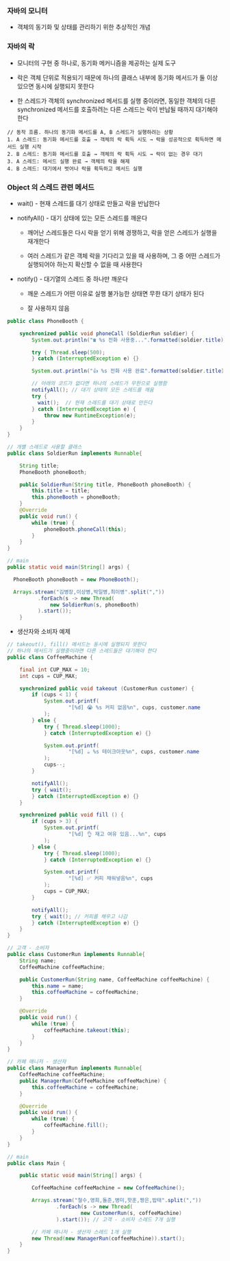 ### 자바의 모니터

* 객체의 동기화 및 상태를 관리하기 위한 추상적인 개념 

### 자바의 락

* 모니터의 구현 중 하나로, 동기화 메커니즘을 제공하는 실제 도구

* 락은 객체 단위로 적용되기 때문에 하나의 클래스 내부에 동기화 메서드가 둘 이상 있으면 동시에 실행되지 못한다

* 한 스레드가 객체의 synchronized 메서드를 실행 중이라면, 동일한 객체의 다른 synchronized 메서드를 호출하려는 다른 스레드는 락이 반납될 때까지 대기해야 한다

```
// 동작 흐름. 하나의 동기화 메서드를 A, B 스레드가 실행하려는 상황
1. A 스레드: 동기화 메서드를 호출 → 객체의 락 획득 시도 → 락을 성공적으로 획득하면 메서드 실행 시작
2. B 스레드: 동기화 메서드를 호출 → 객체의 락 획득 시도 → 락이 없는 경우 대기
3. A 스레드: 메서드 실행 완료 → 객체의 락을 해제
4. B 스레드: 대기에서 벗어나 락을 획득하고 메서드 실행
```

### Object 의 스레드 관련 메서드

* wait() - 현재 스레드를 대기 상태로 만들고 락을 반납한다

* notifyAll() - 대기 상태에 있는 모든 스레드를 깨운다

  - 깨어난 스레드들은 다시 락을 얻기 위해 경쟁하고, 락을 얻은 스레드가 실행을 재개한다
 
  - 여러 스레드가 같은 객체 락을 기다리고 있을 때 사용하며, 그 중 어떤 스레드가 실행되어야 하는지 확신할 수 없을 때 사용한다
 
* notify() - 대기열의 스레드 중 하나만 깨운다

  - 깨운 스레드가 어떤 이유로 실행 불가능한 상태면 무한 대기 상태가 된다
 
  - 잘 사용하지 않음

```java
public class PhoneBooth {

    synchronized public void phoneCall (SoldierRun soldier) {
        System.out.println("☎️ %s 전화 사용중...".formatted(soldier.title));

        try { Thread.sleep(500);
        } catch (InterruptedException e) {}

        System.out.println("👍 %s 전화 사용 완료".formatted(soldier.title));

        // 아래의 코드가 없다면 하나의 스레드가 무한으로 실행함
        notifyAll(); // 대기 상태의 모든 스레드를 깨움
        try {
          wait();  // 현재 스레드를 대기 상태로 만든다
        } catch (InterruptedException e) {
            throw new RuntimeException(e);
        }
    }
}
```
```java
// 개별 스레드로 사용할 클래스
public class SoldierRun implements Runnable{

    String title;
    PhoneBooth phoneBooth;

    public SoldierRun(String title, PhoneBooth phoneBooth) {
        this.title = title;
        this.phoneBooth = phoneBooth;
    }
    @Override
    public void run() {
        while (true) {
            phoneBooth.phoneCall(this);
        }
    }
}
```
```java
// main
public static void main(String[] args) {

  PhoneBooth phoneBooth = new PhoneBooth();

  Arrays.stream("김병장,이상병,박일병,최이병".split(","))
          .forEach(s -> new Thread(
              new SoldierRun(s, phoneBooth)
          ).start());
    }
```

* 생산자와 소비자 예제

```java
// takeout(), fill() 메서드는 동시에 실행되지 못한다
// 하나의 메서드가 실행중이라면 다른 스레드들은 대기해야 한다 
public class CoffeeMachine {

    final int CUP_MAX = 10;
    int cups = CUP_MAX;

    synchronized public void takeout (CustomerRun customer) {
        if (cups < 1) {
            System.out.printf(
                    "[%d] 😭 %s 커피 없음%n", cups, customer.name
            );
        } else {
            try { Thread.sleep(1000);
            } catch (InterruptedException e) {}

            System.out.printf(
                    "[%d] ☕️ %s 테이크아웃%n", cups, customer.name
            );
            cups--;
        }

        notifyAll();
        try { wait();
        } catch (InterruptedException e) {}
    }

    synchronized public void fill () {
        if (cups > 3) {
            System.out.printf(
                    "[%d] 👌 재고 여유 있음...%n", cups
            );
        } else {
            try { Thread.sleep(1000);
            } catch (InterruptedException e) {}

            System.out.printf(
                    "[%d] ✅ 커피 채워넣음%n", cups
            );
            cups = CUP_MAX;
        }

        notifyAll();
        try { wait(); // 커피를 채우고 나감
        } catch (InterruptedException e) {}
    }
}
```
```java
// 고객 - 소비자
public class CustomerRun implements Runnable{
    String name;
    CoffeeMachine coffeeMachine;

    public CustomerRun(String name, CoffeeMachine coffeeMachine) {
        this.name = name;
        this.coffeeMachine = coffeeMachine;
    }

    @Override
    public void run() {
        while (true) {
            coffeeMachine.takeout(this);
        }
    }
}
```
```java
// 카페 매니저 - 생산자
public class ManagerRun implements Runnable{
    CoffeeMachine coffeeMachine;
    public ManagerRun(CoffeeMachine coffeeMachine) {
        this.coffeeMachine = coffeeMachine;
    }

    @Override
    public void run() {
        while (true) {
            coffeeMachine.fill();
        }
    }
}
```
```java
// main
public class Main {

    public static void main(String[] args) {

        CoffeeMachine coffeeMachine = new CoffeeMachine();

        Arrays.stream("철수,영희,돌준,병미,핫훈,짱은,밥태".split(","))
                .forEach(s -> new Thread(
                        new CustomerRun(s, coffeeMachine)
                ).start()); // 고객 - 소비자 스레드 7개 실행

        // 카페 매니저 - 생산자 스레드 1개 실행
        new Thread(new ManagerRun(coffeeMachine)).start();
    }
}
```
